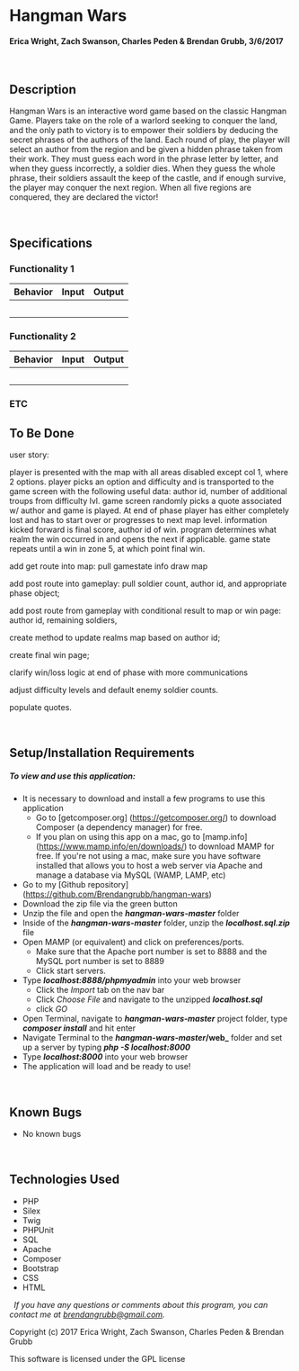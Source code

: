 # **Hangman Wars**
#### Erica Wright, Zach Swanson, Charles Peden & Brendan Grubb, 3/6/2017

&nbsp;
## Description
  Hangman Wars is an interactive word game based on the classic Hangman Game.  Players take on the role of a warlord seeking to conquer the land, and the only path to victory is to empower their soldiers by deducing the secret phrases of the authors of the land.  Each round of play, the player will select an author from the region and be given a hidden phrase taken from their work.  They must guess each word in the phrase letter by letter, and when they guess incorrectly, a soldier dies.  When they guess the whole phrase, their soldiers assault the keep of the castle, and if enough survive, the player may conquer the next region.  When all five regions are conquered, they are declared the victor! 


&nbsp;
## Specifications

### Functionality 1
|Behavior|Input|Output|
|--------|-----|------|
|  |  |  |
|  |  |  |
|  |  |  |
|  |  |  |
|  |  |  |

### Functionality 2
|Behavior|Input|Output|
|--------|-----|------|
|  |  |  |
|  |  |  |
|  |  |  |
|  |  |  |
|  |  |  |

### ETC

## To Be Done

 user story:

 player is presented with the map with all areas disabled except col 1, where 2 options.  player picks an option and difficulty and is transported to the game screen with the following useful data:  author id, number of additional troups from difficulty lvl.  game screen randomly picks a quote associated w/ author and game is played.  At end of phase player has either completely lost and has to start over or progresses to next map level.  information kicked forward is final score, author id of win.  program determines what realm the win occurred in and opens the next if applicable.  game state repeats until a win in zone 5, at which point final win.

add get route into map:
  pull gamestate info
  draw map

add post route into gameplay:
  pull soldier count, author id, and appropriate phase object;

add post route from gameplay with conditional result to map or win page:
  author id, remaining soldiers,

create method to update realms map based on author id;

create final win page;

clarify win/loss logic at end of phase with more communications

adjust difficulty levels and default enemy soldier counts.

populate quotes.

&nbsp;
## Setup/Installation Requirements
##### _To view and use this application:_
* It is necessary to download and install a few programs to use this application
    * Go to [getcomposer.org] (https://getcomposer.org/) to download Composer (a dependency manager) for free.
    * If you plan on using this app on a mac, go to [mamp.info] (https://www.mamp.info/en/downloads/) to download MAMP for free. If you're not using a mac, make sure you have software installed that allows you to host a web server via Apache and manage a database via MySQL (WAMP, LAMP, etc)
* Go to my [Github repository] (https://github.com/Brendangrubb/hangman-wars)
* Download the zip file via the green button
* Unzip the file and open the **_hangman-wars-master_** folder
* Inside of the **_hangman-wars-master_** folder, unzip the **_localhost.sql.zip_** file
* Open MAMP (or equivalent) and click on preferences/ports.
    * Make sure that the Apache port number is set to 8888 and the MySQL port number is set to 8889
    * Click start servers.
* Type **_localhost:8888/phpmyadmin_** into your web browser
    * Click the _Import_ tab on the nav bar
    * Click _Choose File_ and navigate to the unzipped **_localhost.sql_**
    * click _GO_
* Open Terminal, navigate to **_hangman-wars-master_** project folder, type **_composer install_** and hit enter
* Navigate Terminal to the **_hangman-wars-master_/web_** folder and set up a server by typing **_php -S localhost:8000_**
* Type **_localhost:8000_** into your web browser
* The application will load and be ready to use!

&nbsp;
## Known Bugs
* No known bugs

&nbsp;
## Technologies Used
* PHP
* Silex
* Twig
* PHPUnit
* SQL
* Apache
* Composer
* Bootstrap
* CSS
* HTML

&nbsp;
_If you have any questions or comments about this program, you can contact me at [brendangrubb@gmail.com](mailto:brendangrubb@gmail.com)._

Copyright (c) 2017 Erica Wright, Zach Swanson, Charles Peden & Brendan Grubb

This software is licensed under the GPL license
